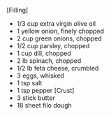 [Filling]
* 1/3 cup extra virgin olive oil
* 1 yellow onion, finely chopped
* 2 cup green onions, chopped
* 1/2 cup parsley, chopped
* 1 cup dill, chopped
* 2 lb spinach, chopped
* 1/2 lb feta cheese, crumbled
* 3 eggs, whisked
* 1 tsp salt
* 1 tsp pepper
[Crust]
* 3 stick butter
* 18 sheet filo dough
